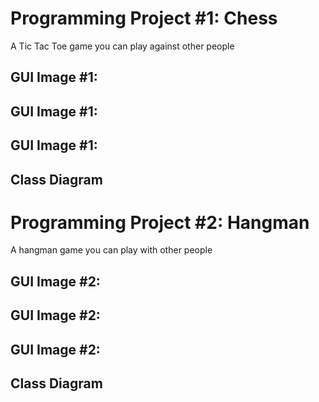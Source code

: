 # Programming Project #1: Chess
A Tic Tac Toe game you can play against other people

## GUI Image #1:
## GUI Image #1:
## GUI Image #1:

## Class Diagram

# Programming Project #2: Hangman
A hangman game you can play with other people

## GUI Image #2:
## GUI Image #2:           
## GUI Image #2:

## Class Diagram
